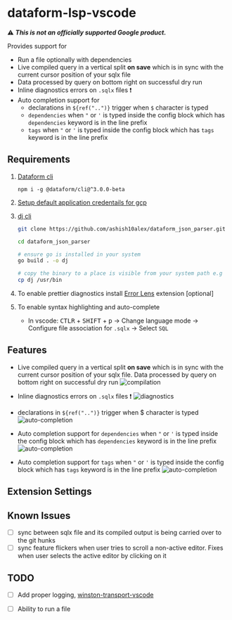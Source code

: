 # dataform-lsp-vscode

⚠️ ***This is not an officially supported Google product.***


Provides support for

* Run a file optionally with dependencies
* Live compiled query in a vertical split **on save** which is in sync with the current cursor position of your sqlx file
* Data processed by query on bottom right on successful dry run
* Inline diagnostics errors on `.sqlx` files ❗
* Auto completion support for
    * declarations in `${ref("..")}` trigger when `$` character is typed
    * `dependencies` when `"` or `'` is typed inside the config block which has `dependencies` keyword is in the line prefix
    * `tags` when `"` or `'` is typed inside the config block which has `tags` keyword is in the line prefix

## Requirements

1. [Dataform cli](https://cloud.google.com/dataform/docs/use-dataform-cli)

   `npm i -g @dataform/cli@^3.0.0-beta`

2. [Setup default application credentails for gcp](https://cloud.google.com/docs/authentication/provide-credentials-adc)

3. [dj cli](https://github.com/ashish10alex/dataform_json_parser)

   ```bash
   git clone https://github.com/ashish10alex/dataform_json_parser.git

   cd dataform_json_parser

   # ensure go is installed in your system
   go build . -o dj

   # copy the binary to a place is visible from your system path e.g
   cp dj /usr/bin
   ```

4. To enable prettier diagnostics install [Error Lens](https://marketplace.visualstudio.com/items?itemName=usernamehw.errorlens) extension [optional]

5. To enable syntax highlighting and auto-complete
   * In vscode: <kbd>CTLR</kbd> + <kbd>SHIFT</kbd> + <kbd>p</kbd> -> Change language mode -> Configure file association for `.sqlx` -> Select `SQL`


## Features

* Live compiled query in a vertical split **on save** which is in sync with the current cursor position of your sqlx file. Data processed by query on bottom right on successful dry run
![compilation](media/images/compilation.gif)

* Inline diagnostics errors on `.sqlx` files ❗
![diagnostics](media/images/diagnostics.gif)

* declarations in `${ref("..")}` trigger when <kdb>$<kdb> character is typed
![auto-completion](media/images/sources_autocompletion.gif)

* Auto completion support for `dependencies` when `"` or `'` is typed inside the config block which has `dependencies` keyword is in the line prefix
![auto-completion](media/images/dependencies_autocompletion.gif)

* Auto completion support for `tags` when `"` or `'` is typed inside the config block which has `tags` keyword is in the line prefix
![auto-completion](media/images/tags_autocompletion.gif)


## Extension Settings


## Known Issues

- [ ] sync between sqlx file and its compiled output is being carried over to the git hunks
- [ ] sync feature flickers when user tries to scroll a non-active editor. Fixes when user selects the active editor by clicking on it

## TODO

- [ ] Add proper logging, [winston-transport-vscode](https://github.com/loderunner/winston-transport-vscode)
- [ ] Ability to run a file



